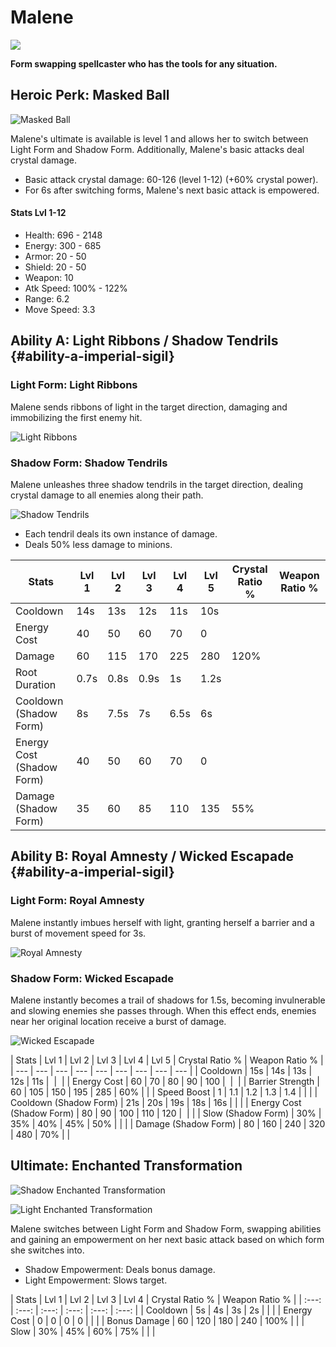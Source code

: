 # Malene

![](https://jd3sljkvzi-flywheel.netdna-ssl.com/wp-content/uploads/2018/04/Malene_Standard-1000x560.jpg)

**Form swapping spellcaster who has the tools for any situation.**

## Heroic Perk: Masked Ball

![Masked Ball](https://jd3sljkvzi-flywheel.netdna-ssl.com/wp-content/uploads/2018/04/Malene_Perk.png)

Malene's ultimate is available is level 1 and allows her to switch between Light Form and Shadow Form. Additionally, Malene's basic attacks deal crystal damage.

* Basic attack crystal damage: 60-126 \(level 1-12\) \(+60% crystal power\).
* For 6s after switching forms, Malene's next basic attack is empowered.

#### Stats Lvl 1-12

* Health: 696 - 2148
* Energy: 300 - 685
* Armor: 20 - 50
* Shield: 20 - 50
* Weapon: 10
* Atk Speed: 100% - 122%
* Range: 6.2
* Move Speed: 3.3

## Ability A: Light Ribbons / Shadow Tendrils {#ability-a-imperial-sigil}

### Light Form: Light Ribbons

Malene sends ribbons of light in the target direction, damaging and immobilizing the first enemy hit.

![Light Ribbons](https://jd3sljkvzi-flywheel.netdna-ssl.com/wp-content/uploads/2018/04/Malene_A1.png)

### Shadow Form: Shadow Tendrils

Malene unleashes three shadow tendrils in the target direction, dealing crystal damage to all enemies along their path.

![Shadow Tendrils](https://jd3sljkvzi-flywheel.netdna-ssl.com/wp-content/uploads/2018/04/Malene_A2.png)

* Each tendril deals its own instance of damage.
* Deals 50% less damage to minions.

| Stats | Lvl 1 | Lvl 2 | Lvl 3 | Lvl 4 | Lvl 5 | Crystal Ratio % | Weapon Ratio % |
| --- | --- | --- | --- | --- | --- | --- | --- |
| Cooldown | 14s | 13s | 12s | 11s | 10s | ​ | ​ |
| Energy Cost | 40 | 50 | 60 | 70 | 0 | ​ | ​ |
| Damage | 60 | 115 | 170 | 225 | 280 | ​120% |  |
| Root Duration | 0.7s | 0.8s | 0.9s | 1s | 1.2s |  |  |
| Cooldown \(Shadow Form\) | 8s | 7.5s | ​7s | 6.5s | 6s |  |  |
| Energy Cost \(Shadow Form\) | 40 | 50 | 60 | 70 | 0 | ​ |  |
| Damage \(Shadow Form\) | 35 | 60 | 85 | 110 | ​135 | 55% |  |

## Ability B: Royal Amnesty / Wicked Escapade {#ability-a-imperial-sigil}

### Light Form: Royal Amnesty

Malene instantly imbues herself with light, granting herself a barrier and a burst of movement speed for 3s.

![Royal Amnesty](https://jd3sljkvzi-flywheel.netdna-ssl.com/wp-content/uploads/2018/04/Malene_B1.png)

### Shadow Form: Wicked Escapade 

Malene instantly becomes a trail of shadows for 1.5s, becoming invulnerable and slowing enemies she passes through. When this effect ends, enemies near her original location receive a burst of damage.

![Wicked Escapade](https://jd3sljkvzi-flywheel.netdna-ssl.com/wp-content/uploads/2018/04/Malene_B2.png)

| Stats | Lvl 1 | Lvl 2 | Lvl 3 | Lvl 4 | Lvl 5 | Crystal Ratio % | Weapon Ratio % |
| --- | --- | --- | --- | --- | --- | --- | --- | --- |
| Cooldown | 15s | 14s | 13s | 12s | 11s | ​ | ​ |
| Energy Cost | 60 | 70 | 80 | 90 | 100 | ​ | ​ |
| Barrier Strength | 60 | 105 | 150 | 195 | 285 | ​60% |  |
| Speed Boost | 1 | 1.1 | 1.2 | 1.3 | 1.4 |  |  |
| Cooldown \(Shadow Form\) | 21s | 20s | ​19s | 18s | 16s |  |  |
| Energy Cost \(Shadow Form\) | 80 | 90 | 100 | 110 | 120 | ​ |  |
| Slow \(Shadow Form\) | 30% | 35% | 40% | 45% | 50% |  |  |
| Damage \(Shadow Form\) | 80 | 160 | 240 | 320 | ​480 | 70% |  |

## Ultimate: Enchanted Transformation

![Shadow Enchanted Transformation](https://jd3sljkvzi-flywheel.netdna-ssl.com/wp-content/uploads/2018/04/Malene_C2.png)

![Light Enchanted Transformation](https://jd3sljkvzi-flywheel.netdna-ssl.com/wp-content/uploads/2018/04/Malene_C1.png)

Malene switches between Light Form and Shadow Form, swapping abilities and gaining an empowerment on her next basic attack based on which form she switches into.

* Shadow Empowerment: Deals bonus damage.
* Light Empowerment: Slows target.

| Stats | Lvl 1 | Lvl 2 | Lvl 3 | Lvl 4 | Crystal Ratio % | Weapon Ratio % |
| :---: | :---: | :---: | :---: | :---: | :---: |
| Cooldown | 5s | 4s | 3s | 2s |  |  |
| Energy Cost | 0 | 0 | 0 | 0 |  |  |
| Bonus Damage | 60 | 120 | 180 | 240 | 100% |  |
| Slow | 30% | 45% | 60% | 75% |  |  |

